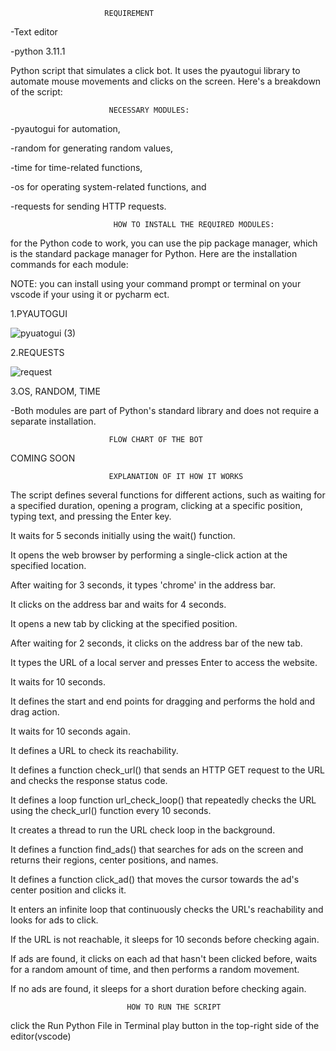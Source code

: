                          REQUIREMENT

-Text editor 

-python  3.11.1





Python script that simulates a click bot. It uses the pyautogui library to automate mouse movements and clicks on the screen. Here's a breakdown of the script:

                          NECESSARY MODULES:

-pyautogui for automation,

-random for generating random values,

-time for time-related functions,

-os for operating system-related functions, and 

-requests for sending HTTP requests.




                           HOW TO INSTALL THE REQUIRED MODULES:

for the Python code to work, you can use the pip package manager, which is the standard package manager for Python. Here are the installation commands for each module:

NOTE:
you can install using your command prompt or terminal on your vscode if your using it or pycharm ect.


1.PYAUTOGUI


![pyuatogui (3)](https://github.com/ndeleche/clickbot_py/assets/80362168/43a6572b-2381-4051-8a6e-0f48c2177767)

2.REQUESTS  


![request](https://github.com/ndeleche/clickbot_py/assets/80362168/6e377a91-838e-42f4-a2c4-15f4dd36c0e8)


3.OS, RANDOM, TIME 

-Both modules are  part of Python's standard library and does not require a separate installation.



                          FLOW CHART OF THE BOT 



COMING SOON 

                          EXPLANATION OF IT HOW IT WORKS 












The script defines several functions for different actions, such as waiting for a specified duration, opening a program, clicking at a specific position, typing text, and pressing the Enter key.

It waits for 5 seconds initially using the wait() function.

It opens the web browser by performing a single-click action at the specified location.

After waiting for 3 seconds, it types 'chrome' in the address bar.

It clicks on the address bar and waits for 4 seconds.

It opens a new tab by clicking at the specified position.

After waiting for 2 seconds, it clicks on the address bar of the new tab.

It types the URL of a local server and presses Enter to access the website.

It waits for 10 seconds.

It defines the start and end points for dragging and performs the hold and drag action.

It waits for 10 seconds again.

It defines a URL to check its reachability.

It defines a function check_url() that sends an HTTP GET request to the URL and checks the response status code.

It defines a loop function url_check_loop() that repeatedly checks the URL using the check_url() function every 10 seconds.

It creates a thread to run the URL check loop in the background.

It defines a function find_ads() that searches for ads on the screen and returns their regions, center positions, and names.

It defines a function click_ad() that moves the cursor towards the ad's center position and clicks it.

It enters an infinite loop that continuously checks the URL's reachability and looks for ads to click.

If the URL is not reachable, it sleeps for 10 seconds before checking again.

If ads are found, it clicks on each ad that hasn't been clicked before, waits for a random amount of time, and then performs a random movement.

If no ads are found, it sleeps for a short duration before checking again.


                              HOW TO RUN THE SCRIPT 


click the Run Python File in Terminal play button in the top-right side of the editor(vscode)
